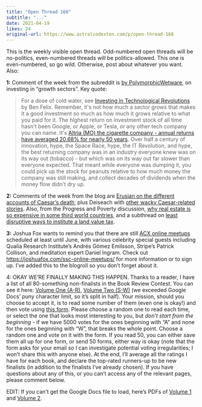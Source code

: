 ```yaml
---
title: "Open Thread 168"
subtitle: "..."
date: 2021-04-19
likes: 24
original-url: https://www.astralcodexten.com/p/open-thread-168
---
```

This is the weekly visible open thread. Odd-numbered open threads will be no-politics, even-numbered threads will be politics-allowed. This one is even-numbered, so go wild. Otherwise, post about whatever you want. Also:

 **1:** Comment of the week from the subreddit is [by PolymorphicWetware](https://www.reddit.com/r/slatestarcodex/comments/mpk9ez/which_sectors_do_you_think_are_going_to_grow_the/guaonoa/), on investing in “growth sectors”. Key quote:

> For a dose of cold water, see [Investing in Technological Revolutions](https://www.youtube.com/watch?v=UZnVt_CvL3k) by Ben Felix. Remember, it's not how much a sector grows that makes it a good investment so much as how much it grows relative to what you paid for it. The highest return on investment stock of all time hasn't been Google, or Apple, or Tesla, or any other tech company you can name. It's [Altria (MO) the cigarette company - annual returns have averaged 20.68% for nearly 50 years](https://money.cnn.com/2015/02/19/investing/americas-best-stock-ever/). Over half a century of innovation, hype, the Space Race, hype, the IT Revolution, and hype, the best returning company was in an industry everyone knew was on its way out (tobacco) - but which was on its way out far slower than everyone expected. That meant while everyone was dumping it, you could pick up the stock for peanuts relative to how much money the company was still making, and collect decades of dividends when the money flow didn't dry up.

 **2:** Comments of the week from the blog are [Erusian on the different accounts of Caesar’s death](https://astralcodexten.substack.com/p/links-for-april#comment-1720309), plus Deiseach with [other wacky Caesar-related stories](https://astralcodexten.substack.com/p/links-for-april#comment-1724401). Also, from the Progress and Poverty discussion, [why real estate is so expensive in some third world countries](https://astralcodexten.substack.com/p/your-book-review-progress-and-poverty#comment-1749069), and a subthread on [least disruptive ways to institute a land value tax](https://astralcodexten.substack.com/p/your-book-review-progress-and-poverty#comment-1747740).

 **3:** Joshua Fox wants to remind you that there are still [ACX online meetups](https://joshuafox.com/ssc-online-meetups/) scheduled at least until June, with various celebrity special guests including Qualia Research Institute’s Andrés Gómez Emilsson, Stripe’s Patrick Collison, and meditation expert Daniel Ingram. Check out <https://joshuafox.com/ssc-online-meetups/> for more information or to sign up. I’ve added this to the blogroll so you don’t forget about it.

4: OKAY WE’RE FINALLY MAKING THIS HAPPEN. Thanks to a reader, I have a list of all 80-something non-finalists in the Book Review Contest. You can see it here: [Volume One (A-R)](https://docs.google.com/document/d/1xexFJ7h0vULMDE7N77q_MIzXoerexfe_CqqGEL6hEoQ/edit?usp=sharing), [Volume Two (S-W)](https://docs.google.com/document/d/1M1m8o1HInGYJR3cEMYZ6TQgNmeBOWo98YC6djNnFWf0/edit?usp=sharing) (we exceeded Google Docs’ puny character limit, so it’s split in half). Your mission, should you choose to accept it, is to read some number of them (even one is okay!) and then vote using [this form](https://docs.google.com/forms/d/e/1FAIpQLSd4foaWb8Dj4Y1ffoarBclaZxn0XfqXLVCY9wrhnDA9sxbzKw/viewform?usp=sf_link). Please choose a random one to read each time, or select the one that looks most interesting to you, but _don’t start from the beginning_ \- if we have 5000 votes for the ones beginning with “A” and none for the ones beginning with “W”, that breaks the whole point. Choose a random one and vote on it with the form. If you read 50, you can either save them all up for one form, or send 50 forms, either way is okay (note that the form asks for your email so I can investigate potential voting irregularities; I won’t share this with anyone else). At the end, I’ll average all the ratings I have for each book, and declare the top-rated runners-up to be new finalists (in addition to the finalists I’ve already chosen). If you have questions about any of this, or you can’t access any of the relevant pages, please comment below.

EDIT: If you can’t get the Google Docs file to load, here’s PDFs of [Volume 1](http://slatestarcodex.com/Stuff/brunnersup1.pdf) and [Volume 2](http://slatestarcodex.com/Stuff/brunnersup2.pdf).
